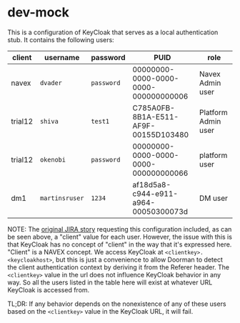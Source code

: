 # dev-mock

This is a configuration of KeyCloak that serves as a local authentication stub. It contains the following users:

client  | username       | password   | PUID                                 | role
------- | -------------- | ---------- | ------------------------------------ | -------------------
navex   | `dvader`       | `password` | 00000000-0000-0000-0000-000000000006 | Navex Admin user
trial12 | `shiva`        | `test1`    | C785A0FB-8B1A-E511-AF9F-00155D103480 | Platform Admin user
trial12 | `okenobi`      | `password` | 00000000-0000-0000-0000-000000000066 | platform user
dm1     | `martinsruser` | `1234`     | af18d5a8-c944-e911-a964-00050300073d | DM user

NOTE: The [original JIRA story](https://jira.navexglobal.com/browse/SSO-6913) requesting this configuration included, as can be seen above, a "client" value for each user. However, the issue with this is that KeyCloak has no concept of "client" in the way that it's expressed here. "Client" is a NAVEX concept. We access KeyCloak at `<clientkey>.<keycloakhost>`, but this is just a convenience to allow Doorman to detect the client authentication context by deriving it from the Referer header. The `<clientkey>` value in the url does not influence KeyCloak behavior in any way. So all the users listed in the table here will exist at whatever URL KeyCloak is accessed from.

TL;DR: If any behavior depends on the nonexistence of any of these users based on the `<clientkey>` value in the KeyCloak URL, it will fail.
